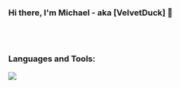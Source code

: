 ### Hi there, I'm Michael - aka [VelvetDuck] 👋

<br />
<br />

### Languages and Tools:

<img src="{https://img.shields.io/badge/Java-ED8B00?style=for-the-badge&logo=java&logoColor=white}" />


[website]: https://github.com/VelvetDuck
